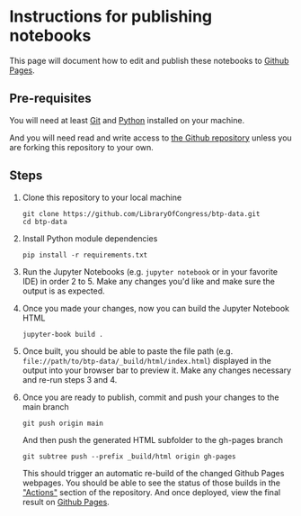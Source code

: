 # Instructions for publishing notebooks

This page will document how to edit and publish these notebooks to [Github Pages](https://LibraryOfCongress.github.io/btp-data/).

## Pre-requisites

You will need at least [Git](https://git-scm.com/) and [Python](https://www.python.org/) installed on your machine.

And you will need read and write access to [the Github repository](https://github.com/LibraryOfCongress/btp-data) unless you are forking this repository to your own.

## Steps

1. Clone this repository to your local machine

    ```
    git clone https://github.com/LibraryOfCongress/btp-data.git
    cd btp-data
    ```

2. Install Python module dependencies

    ```
    pip install -r requirements.txt
    ```

3. Run the Jupyter Notebooks (e.g. `jupyter notebook` or in your favorite IDE) in order 2 to 5. Make any changes you'd like and make sure the output is as expected.

4. Once you made your changes, now you can build the Jupyter Notebook HTML

    ```
    jupyter-book build .
    ```

5. Once built, you should be able to paste the file path (e.g. `file://path/to/btp-data/_build/html/index.html`) displayed in the output into your browser bar to preview it.  Make any changes necessary and re-run steps 3 and 4.

6. Once you are ready to publish, commit and push your changes to the main branch

    ```
    git push origin main
    ```

    And then push the generated HTML subfolder to the gh-pages branch

    ```
    git subtree push --prefix _build/html origin gh-pages
    ```

    This should trigger an automatic re-build of the changed Github Pages webpages.  You should be able to see the status of those builds in the ["Actions"](https://github.com/LibraryOfCongress/btp-data/actions) section of the repository. And once deployed, view the final result on [Github Pages](https://LibraryOfCongress.github.io/btp-data/).
